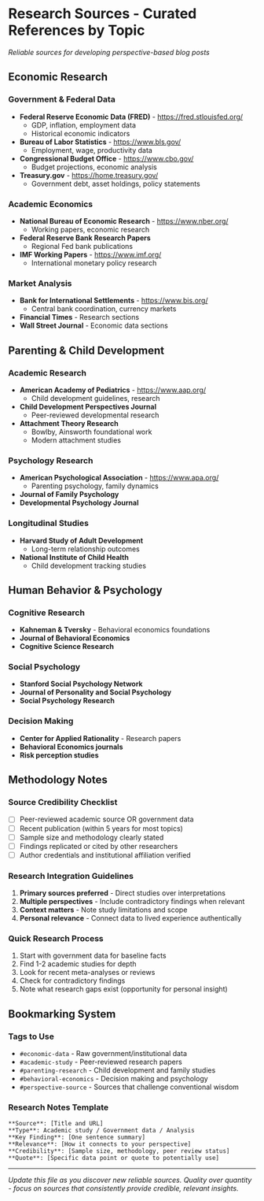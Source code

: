 # Research Sources - Curated References by Topic

*Reliable sources for developing perspective-based blog posts*

## Economic Research

### Government & Federal Data
- **Federal Reserve Economic Data (FRED)** - https://fred.stlouisfed.org/
  - GDP, inflation, employment data
  - Historical economic indicators
- **Bureau of Labor Statistics** - https://www.bls.gov/
  - Employment, wage, productivity data
- **Congressional Budget Office** - https://www.cbo.gov/
  - Budget projections, economic analysis
- **Treasury.gov** - https://home.treasury.gov/
  - Government debt, asset holdings, policy statements

### Academic Economics
- **National Bureau of Economic Research** - https://www.nber.org/
  - Working papers, economic research
- **Federal Reserve Bank Research Papers**
  - Regional Fed bank publications
- **IMF Working Papers** - https://www.imf.org/
  - International monetary policy research

### Market Analysis
- **Bank for International Settlements** - https://www.bis.org/
  - Central bank coordination, currency markets
- **Financial Times** - Research sections
- **Wall Street Journal** - Economic data sections

## Parenting & Child Development

### Academic Research
- **American Academy of Pediatrics** - https://www.aap.org/
  - Child development guidelines, research
- **Child Development Perspectives Journal**
  - Peer-reviewed developmental research
- **Attachment Theory Research**
  - Bowlby, Ainsworth foundational work
  - Modern attachment studies

### Psychology Research
- **American Psychological Association** - https://www.apa.org/
  - Parenting psychology, family dynamics
- **Journal of Family Psychology**
- **Developmental Psychology Journal**

### Longitudinal Studies
- **Harvard Study of Adult Development**
  - Long-term relationship outcomes
- **National Institute of Child Health**
  - Child development tracking studies

## Human Behavior & Psychology

### Cognitive Research
- **Kahneman & Tversky** - Behavioral economics foundations
- **Journal of Behavioral Economics**
- **Cognitive Science Research**

### Social Psychology
- **Stanford Social Psychology Network**
- **Journal of Personality and Social Psychology**
- **Social Psychology Research**

### Decision Making
- **Center for Applied Rationality** - Research papers
- **Behavioral Economics journals**
- **Risk perception studies**

## Methodology Notes

### Source Credibility Checklist
- [ ] Peer-reviewed academic source OR government data
- [ ] Recent publication (within 5 years for most topics)
- [ ] Sample size and methodology clearly stated
- [ ] Findings replicated or cited by other researchers
- [ ] Author credentials and institutional affiliation verified

### Research Integration Guidelines
1. **Primary sources preferred** - Direct studies over interpretations
2. **Multiple perspectives** - Include contradictory findings when relevant
3. **Context matters** - Note study limitations and scope
4. **Personal relevance** - Connect data to lived experience authentically

### Quick Research Process
1. Start with government data for baseline facts
2. Find 1-2 academic studies for depth
3. Look for recent meta-analyses or reviews
4. Check for contradictory findings
5. Note what research gaps exist (opportunity for personal insight)

## Bookmarking System

### Tags to Use
- `#economic-data` - Raw government/institutional data
- `#academic-study` - Peer-reviewed research papers
- `#parenting-research` - Child development and family studies
- `#behavioral-economics` - Decision making and psychology
- `#perspective-source` - Sources that challenge conventional wisdom

### Research Notes Template
```
**Source**: [Title and URL]
**Type**: Academic study / Government data / Analysis
**Key Finding**: [One sentence summary]
**Relevance**: [How it connects to your perspective]
**Credibility**: [Sample size, methodology, peer review status]
**Quote**: [Specific data point or quote to potentially use]
```

---

*Update this file as you discover new reliable sources. Quality over quantity - focus on sources that consistently provide credible, relevant insights.*